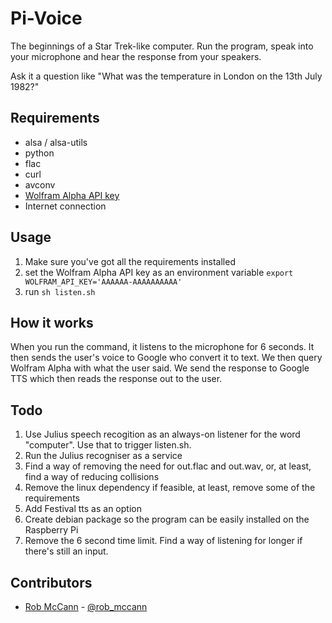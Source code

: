 Pi-Voice
========

The beginnings of a Star Trek-like computer. Run the program, speak into your microphone and hear the response from your speakers.

Ask it a question like "What was the temperature in London on the 13th July 1982?"

Requirements
------------
- alsa / alsa-utils
- python
- flac
- curl
- avconv
- [Wolfram Alpha API key](http://products.wolframalpha.com/developers/)
- Internet connection

Usage
-----
1. Make sure you've got all the requirements installed
2. set the Wolfram Alpha API key as an environment variable ```export WOLFRAM_API_KEY='AAAAAA-AAAAAAAAAA'```
3. run ```sh listen.sh```

How it works
------------
When you run the command, it listens to the microphone for 6 seconds. It then sends the user's voice to Google who convert it to text. We then query Wolfram Alpha with what the user said. We send the response to Google TTS which then reads the response out to the user.

Todo
----
1. Use Julius speech recogition as an always-on listener for the word "computer". Use that to trigger listen.sh.
2. Run the Julius recogniser as a service
3. Find a way of removing the need for out.flac and out.wav, or, at least, find a way of reducing collisions
4. Remove the linux dependency if feasible, at least, remove some of the requirements
5. Add Festival tts as an option
6. Create debian package so the program can be easily installed on the Raspberry Pi
7. Remove the 6 second time limit. Find a way of listening for longer if there's still an input.

Contributors
------------

* [Rob McCann](http://robmccann.co.uk) - [@rob_mccann](http://twitter.com/rob_mccann)
